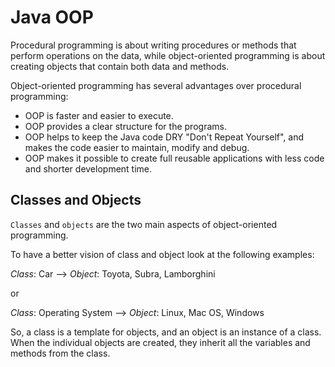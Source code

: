 # Java OOP

Procedural programming is about writing procedures or methods that perform operations on the data, while object-oriented programming is about creating objects that contain both data and methods.

Object-oriented programming has several advantages over procedural programming:

* OOP is faster and easier to execute.
* OOP provides a clear structure for the programs.
* OOP helps to keep the Java code DRY "Don't Repeat Yourself", and makes the code easier to maintain, modify and debug.
* OOP makes it possible to create full reusable applications with less code and shorter development time.

## Classes and Objects

`Classes` and `objects` are the two main aspects of object-oriented programming.

To have a better vision of class and object look at the following examples:

_Class_: Car    -->    _Object_: Toyota, Subra, Lamborghini

or

_Class_: Operating System    -->    _Object_: Linux, Mac OS, Windows

So, a class is a template for objects, and an object is an instance of a class. When the individual objects are created, they inherit all the variables and methods from the class.
